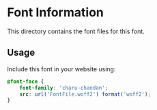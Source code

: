 # Font Information

This directory contains the font files for this font.

## Usage

Include this font in your website using:
```css
@font-face {
    font-family: 'charu-chandan';
    src: url('FontFile.woff2') format('woff2');
}
```
